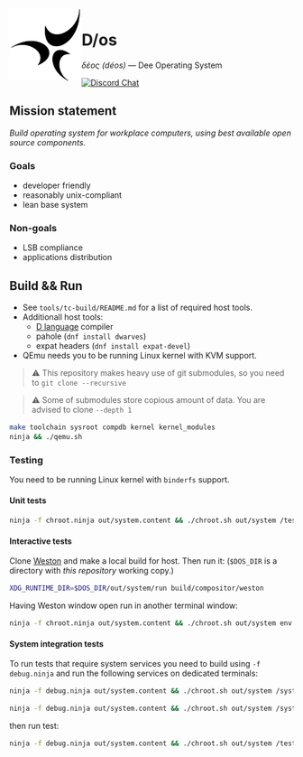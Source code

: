 <img align="left" height="128" src="D-os.gif">

# D/os

_δέος (déos)_ — Dee Operating System

[![Discord Chat](https://img.shields.io/discord/829063383008411738?logo=discord&style=for-the-badge)](https://discord.gg/6XpbT785kn)

## Mission statement

_Build operating system for workplace computers,
using best available open source components._

### Goals

- developer friendly
- reasonably unix-compliant
- lean base system

### Non-goals

- LSB compliance
- applications distribution

## Build && Run

- See `tools/tc-build/README.md` for a list of required host tools.
- Additionall host tools:
  - [D language](https://dlang.org/download.html) compiler
  - pahole (`dnf install dwarves`)
  - expat headers (`dnf install expat-devel`)
- QEmu needs you to be running Linux kernel with KVM support.

> :warning: This repository makes heavy use of git submodules, so you need to `git clone --recursive`

> :warning: Some of submodules store copious amount of data. You are advised to clone `--depth 1`

```sh
make toolchain sysroot compdb kernel kernel_modules
ninja && ./qemu.sh
```

### Testing

You need to be running Linux kernel with `binderfs` support.

#### Unit tests

```sh
ninja -f chroot.ninja out/system.content && ./chroot.sh out/system /tests/kits
```

#### Interactive tests

Clone [Weston][1] and make a local build for host. Then run it:
(`$DOS_DIR` is a directory with _this repository_ working copy.)

```sh
XDG_RUNTIME_DIR=$DOS_DIR/out/system/run build/compositor/weston
```

Having Weston window open run in another terminal window:

```sh
ninja -f chroot.ninja out/system.content && ./chroot.sh out/system env XDG_RUNTIME_DIR=/run WAYLAND_DISPLAY=wayland-1 WAYLAND_DEBUG=1 /tests/interface_window
```

[1]: https://github.com/D-os/weston.git

#### System integration tests

To run tests that require system services you need to build using `-f debug.ninja`
and run the following services on dedicated terminals:

```sh
ninja -f debug.ninja out/system.content && ./chroot.sh out/system /system/bin/servicemanager
```

```sh
ninja -f debug.ninja out/system.content && ./chroot.sh out/system /system/libexec/app_server
```

then run test:

```sh
ninja -f debug.ninja out/system.content && ./chroot.sh out/system /tests/app_message_runner
```
